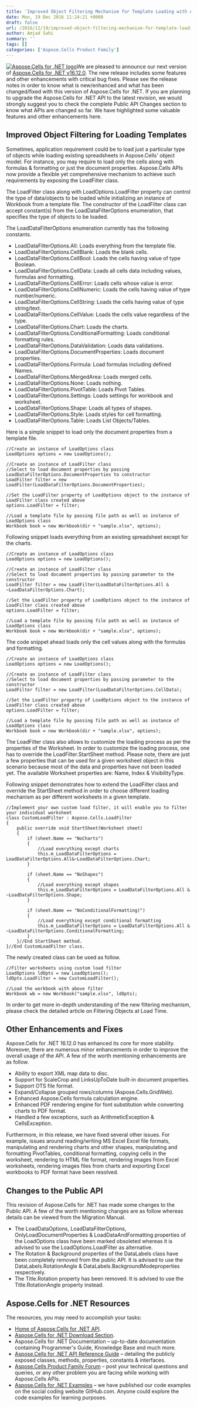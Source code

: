 ```yaml
---
title: 'Improved Object Filtering Mechanism for Template Loading with Aspose.Cells for .NET 16.12.0'
date: Mon, 19 Dec 2016 11:24:21 +0000
draft: false
url: /2016/12/19/improved-object-filtering-mechanism-for-template-loading-with-aspose.cells-for-.net-16.12.0/
author: Amjad Sahi
summary: ''
tags: []
categories: ['Aspose.Cells Product Family']
---
```


[![Aspose.Cells for .NET logo][1]](http://www.aspose.com/.net/excel-component.aspx "Aspose.Cells for .NET API")We are pleased to announce our next version of [Aspose.Cells for .NET v16.12.0][2]. The new release includes some features and other enhancements with critical bug fixes. Please see the release notes in order to know what is new/enhanced and what has been changed/fixed with this version of Aspose.Cells for .NET. If you are planning to upgrade the Aspose.Cells for .NET API to the latest revision, we would strongly suggest you to check the complete Public API Changes section to know what APIs are changed so far. We have highlighted some valuable features and other enhancements here.

## Improved Object Filtering for Loading Templates

Sometimes, application requirement could be to load just a particular type of objects while loading existing spreadsheets in Aspose.Cells' object model. For instance, you may require to load only the cells along with formulas & formatting or just the document properties. Aspose.Cells APIs now provide a flexible yet comprehensive mechanism to achieve such requirements by exposing the LoadFilter class.

The LoadFilter class along with LoadOptions.LoadFilter property can control the type of data/objects to be loaded while initializing an instance of Workbook from a template file. The constructor of the LoadFilter class can accept constant(s) from the LoadDataFilterOptions enumeration, that specifies the type of objects to be loaded.

The LoadDataFilterOptions enumeration currently has the following constants.

*   LoadDataFilterOptions.All: Loads everything from the template file.
*   LoadDataFilterOptions.CellBlank: Loads the blank cells.
*   LoadDataFilterOptions.CellBool: Loads the cells having value of type Boolean.
*   LoadDataFilterOptions.CellData: Loads all cells data including values, formulas and formatting.
*   LoadDataFilterOptions.CellError: Loads cells whose value is error.
*   LoadDataFilterOptions.CellNumeric: Loads the cells having value of type number/numeric.
*   LoadDataFilterOptions.CellString: Loads the cells having value of type string/text.
*   LoadDataFilterOptions.CellValue: Loads the cells value regardless of the type.
*   LoadDataFilterOptions.Chart: Loads the charts.
*   LoadDataFilterOptions.ConditionalFormatting: Loads conditional formatting rules.
*   LoadDataFilterOptions.DataValidation: Loads data validations.
*   LoadDataFilterOptions.DocumentProperties: Loads document properties.
*   LoadDataFilterOptions.Formula: Load formulas including defined Names.
*   LoadDataFilterOptions.MergedArea: Loads merged cells.
*   LoadDataFilterOptions.None: Loads nothing.
*   LoadDataFilterOptions.PivotTable: Loads Pivot Tables.
*   LoadDataFilterOptions.Settings: Loads settings for workbook and worksheet.
*   LoadDataFilterOptions.Shape: Loads all types of shapes.
*   LoadDataFilterOptions.Style: Loads styles for cell formatting.
*   LoadDataFilterOptions.Table: Loads List Objects/Tables.

Here is a simple snippet to load only the document properties from a template file.

```
//Create an instance of LoadOptions class
LoadOptions options = new LoadOptions();

//Create an instance of LoadFilter class
//Select to load document properties by passing LoadDataFilterOptions.DocumentProperties to constructor
LoadFilter filter = new LoadFilter(LoadDataFilterOptions.DocumentProperties);

//Set the LoadFilter property of LoadOptions object to the instance of LoadFilter class created above
options.LoadFilter = filter;

//Load a template file by passing file path as well as instance of LoadOptions class
Workbook book = new Workbook(dir + "sample.xlsx", options); 
```

Following snippet loads everything from an existing spreadsheet except for the charts.

```
//Create an instance of LoadOptions class
LoadOptions options = new LoadOptions();

//Create an instance of LoadFilter class
//Select to load document properties by passing parameter to the constructor
LoadFilter filter = new LoadFilter(LoadDataFilterOptions.All & ~LoadDataFilterOptions.Chart);

//Set the LoadFilter property of LoadOptions object to the instance of LoadFilter class created above
options.LoadFilter = filter;

//Load a template file by passing file path as well as instance of LoadOptions class
Workbook book = new Workbook(dir + "sample.xlsx", options); 
```

The code snippet ahead loads only the cell values along with the formulas and formatting.

```
//Create an instance of LoadOptions class
LoadOptions options = new LoadOptions();

//Create an instance of LoadFilter class
//Select to load document properties by passing parameter to the constructor
LoadFilter filter = new LoadFilter(LoadDataFilterOptions.CellData);

//Set the LoadFilter property of LoadOptions object to the instance of LoadFilter class created above
options.LoadFilter = filter;

//Load a template file by passing file path as well as instance of LoadOptions class
Workbook book = new Workbook(dir + "sample.xlsx", options); 
```

The LoadFilter class also allows to customize the loading process as per the properties of the Worksheet. In order to customize the loading process, one has to override the LoadFilter.StartSheet method. Please note, there are just a few properties that can be used for a given worksheet object in this scenario because most of the data and properties have not been loaded yet. The available Worksheet properties are: Name, Index & VisibilityType.

Following snippet demonstrates how to extend the LoadFilter class and override the StartSheet method in order to choose different loading mechanism as per different worksheets in a given template.

```
//Implement your own custom load filter, it will enable you to filter your individual worksheet
class CustomLoadFilter : Aspose.Cells.LoadFilter
{
    public override void StartSheet(Worksheet sheet)
    {
        if (sheet.Name == "NoCharts")
        {
            //Load everything except charts
            this.m_LoadDataFilterOptions = LoadDataFilterOptions.All&~LoadDataFilterOptions.Chart;
        }

        if (sheet.Name == "NoShapes")
        {
            //Load everything except shapes
            this.m_LoadDataFilterOptions = LoadDataFilterOptions.All & ~LoadDataFilterOptions.Shape;
        }

        if (sheet.Name == "NoConditionalFormatting)")
        {
            //Load everything except conditional formatting
            this.m_LoadDataFilterOptions = LoadDataFilterOptions.All & ~LoadDataFilterOptions.ConditionalFormatting;
        }
    }//End StartSheet method.
}//End CustomLoadFilter class. 
```

The newly created class can be used as follow.

```
//Filter worksheets using custom load filter
LoadOptions ldOpts = new LoadOptions();
ldOpts.LoadFilter = new CustomLoadFilter();

//Load the workbook with above filter
Workbook wb = new Workbook("sample.xlsx", ldOpts); 
```

In order to get more in-depth understanding of the new filtering mechanism, please check the detailed article on Filtering Objects at Load Time.

## Other Enhancements and Fixes

Aspose.Cells for .NET 16.12.0 has enhanced its core for more stability. Moreover, there are numerous minor enhancements in order to improve the overall usage of the API. A few of the worth mentioning enhancements are as follow.

*   Ability to export XML map data to disc.
*   Support for ScaleCrop and LinksUpToDate built-in document properties.
*   Support OTS file format.
*   Expand/Collapse grouped rows/columns (Aspose.Cells.GridWeb).
*   Enhanced Aspose.Cells formula calculation engine.
*   Enhanced PDF rendering engine for font substitution while converting charts to PDF format.
*   Handled a few exceptions, such as ArithmeticException & CellsException.

Furthermore, in this release, we have fixed several other issues. For example, issues around reading/writing MS Excel Excel file formats, manipulating and rendering charts and other shapes, manipulating and formatting PivotTables, conditional formatting, copying cells in the worksheet, rendering to HTML file format, rendering images from Excel worksheets, rendering images files from charts and exporting Excel workbooks to PDF format have been resolved.

## Changes to the Public API

This revision of Aspose.Cells for .NET has made some changes to the Public API. A few of the worth mentioning changes are as follow whereas details can be viewed from the Migration Manual.

*   The LoadDataOptions, LoadDataFilterOptions, OnlyLoadDocumentProperties & LoadDataAndFormatting properties of the LoadOptions class have been marked obsoleted whereas it is advised to use the LoadOptions.LoadFilter as alternative.
*   The Rotation & Background properties of the DataLabels class have been completely removed from the public API. It is advised to use the DataLabels.RotationAngle & DataLabels.BackgroundModeproperties respectively.
*   The Title.Rotation property has been removed. It is advised to use the Title.RotationAngle property instead.

## Aspose.Cells for .NET Resources

The resources, you may need to accomplish your tasks:

*   [Home of Aspose.Cells for .NET API][3].
*   [Aspose.Cells for .NET Download Section][4].
*   Aspose.Cells for .NET Documentation – up-to-date documentation containing Programmer's Guide, Knowledge Base and much more.
*   [Aspose.Cells for .NET API Reference Guide][5] – detailing the publicly exposed classes, methods, properties, constants & interfaces.
*   [Aspose.Cells Product Family Forum][6] – post your technical questions and queries, or any other problem you are facing while working with Aspose.Cells APIs.
*   [Aspose.Cells for .NET Examples][7] – we have published our code examples on the social coding website GitHub.com. Anyone could explore the code examples for learning purposes.




[1]: https://blog.aspose.com/wp-content/uploads/sites/2/2013/08/aspose-Cells-for-net_100.png "Aspose.Cells for .NET logo"
[2]: http://www.aspose.com/downloads/cells/net/new-releases/aspose.cells-for-.net-16.12.0/
[3]: http://www.aspose.com/.net/excel-component.aspx
[4]: http://www.aspose.com/downloads/cells/net
[5]: http://www.aspose.com/api/net/cells
[6]: https://forum.aspose.com/
[7]: https://github.com/aspose-cells/Aspose.Cells-for-.NET




